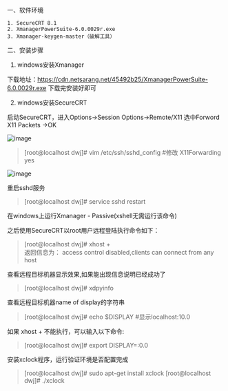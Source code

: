 一、软件环境
```
1. SecureCRT 8.1
2. XmanagerPowerSuite-6.0.0029r.exe
3. Xmanager-keygen-master（破解工具）
```

二、安装步骤
1. windows安装Xmanager

下载地址：https://cdn.netsarang.net/45492b25/XmanagerPowerSuite-6.0.0029r.exe
下载完安装好即可

2. windows安装SecureCRT

启动SecureCRT，进入Options->Session Options->Remote/X11 选中Forword X11 Packets ->OK

![image](https://github.com/dwjlw1314/DWJ-RESUME/raw/master/PictureSource/1.18.1.jpg)

>[root@localhost dwj]# vim /etc/ssh/sshd_config  #修改 X11Forwarding yes

![image](https://github.com/dwjlw1314/DWJ-RESUME/raw/master/PictureSource/1.18.2.jpg)

重启sshd服务
>[root@localhost dwj]# service sshd restart

在windows上运行Xmanager - Passive(xshell无需运行该命令)

之后使用SecureCRT以root用户远程登陆执行命令如下：
>[root@localhost dwj]# xhost +  <br>
返回信息为： access control disabled,clients can connect from any host

查看远程目标机器显示效果,如果能出现信息说明已经成功了
>[root@localhost dwj]# xdpyinfo

查看远程目标机器name of display的字符串
>[root@localhost dwj]# echo $DISPLAY  #显示localhost:10.0

如果 xhost + 不能执行，可以输入以下命令:
>[root@localhost dwj]# export DISPLAY=:0.0

安装xclock程序，运行验证环境是否配置完成
>[root@localhost dwj]# sudo apt-get install xclock
>[root@localhost dwj]# ./xclock
